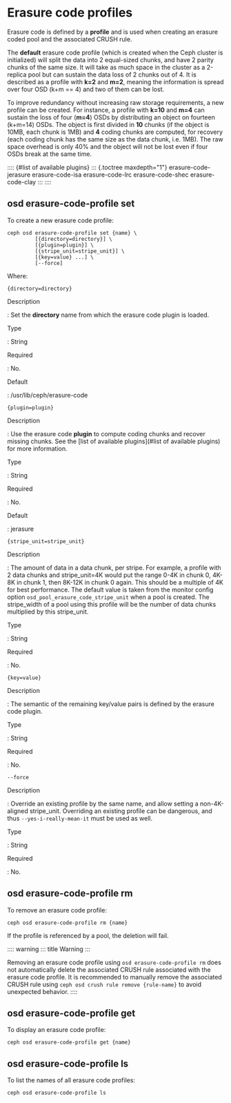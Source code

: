 # Erasure code profiles

Erasure code is defined by a **profile** and is used when creating an
erasure coded pool and the associated CRUSH rule.

The **default** erasure code profile (which is created when the Ceph
cluster is initialized) will split the data into 2 equal-sized chunks,
and have 2 parity chunks of the same size. It will take as much space in
the cluster as a 2-replica pool but can sustain the data loss of 2
chunks out of 4. It is described as a profile with **k=2** and **m=2**,
meaning the information is spread over four OSD (k+m == 4) and two of
them can be lost.

To improve redundancy without increasing raw storage requirements, a new
profile can be created. For instance, a profile with **k=10** and
**m=4** can sustain the loss of four (**m=4**) OSDs by distributing an
object on fourteen (k+m=14) OSDs. The object is first divided in **10**
chunks (if the object is 10MB, each chunk is 1MB) and **4** coding
chunks are computed, for recovery (each coding chunk has the same size
as the data chunk, i.e. 1MB). The raw space overhead is only 40% and the
object will not be lost even if four OSDs break at the same time.

:::: {#list of available plugins}
::: {.toctree maxdepth="1"}
erasure-code-jerasure erasure-code-isa erasure-code-lrc
erasure-code-shec erasure-code-clay
:::
::::

## osd erasure-code-profile set

To create a new erasure code profile:

    ceph osd erasure-code-profile set {name} \
             [{directory=directory}] \
             [{plugin=plugin}] \
             [{stripe_unit=stripe_unit}] \
             [{key=value} ...] \
             [--force]

Where:

`{directory=directory}`

Description

:   Set the **directory** name from which the erasure code plugin is
    loaded.

Type

:   String

Required

:   No.

Default

:   /usr/lib/ceph/erasure-code

`{plugin=plugin}`

Description

:   Use the erasure code **plugin** to compute coding chunks and recover
    missing chunks. See the [list of available
    plugins](#list of available plugins) for more information.

Type

:   String

Required

:   No.

Default

:   jerasure

`{stripe_unit=stripe_unit}`

Description

:   The amount of data in a data chunk, per stripe. For example, a
    profile with 2 data chunks and stripe_unit=4K would put the range
    0-4K in chunk 0, 4K-8K in chunk 1, then 8K-12K in chunk 0 again.
    This should be a multiple of 4K for best performance. The default
    value is taken from the monitor config option
    `osd_pool_erasure_code_stripe_unit` when a pool is created. The
    stripe_width of a pool using this profile will be the number of data
    chunks multiplied by this stripe_unit.

Type

:   String

Required

:   No.

`{key=value}`

Description

:   The semantic of the remaining key/value pairs is defined by the
    erasure code plugin.

Type

:   String

Required

:   No.

`--force`

Description

:   Override an existing profile by the same name, and allow setting a
    non-4K-aligned stripe_unit. Overriding an existing profile can be
    dangerous, and thus `--yes-i-really-mean-it` must be used as well.

Type

:   String

Required

:   No.

## osd erasure-code-profile rm

To remove an erasure code profile:

    ceph osd erasure-code-profile rm {name}

If the profile is referenced by a pool, the deletion will fail.

:::: warning
::: title
Warning
:::

Removing an erasure code profile using `osd erasure-code-profile rm`
does not automatically delete the associated CRUSH rule associated with
the erasure code profile. It is recommended to manually remove the
associated CRUSH rule using `ceph osd crush rule remove {rule-name}` to
avoid unexpected behavior.
::::

## osd erasure-code-profile get

To display an erasure code profile:

    ceph osd erasure-code-profile get {name}

## osd erasure-code-profile ls

To list the names of all erasure code profiles:

    ceph osd erasure-code-profile ls
